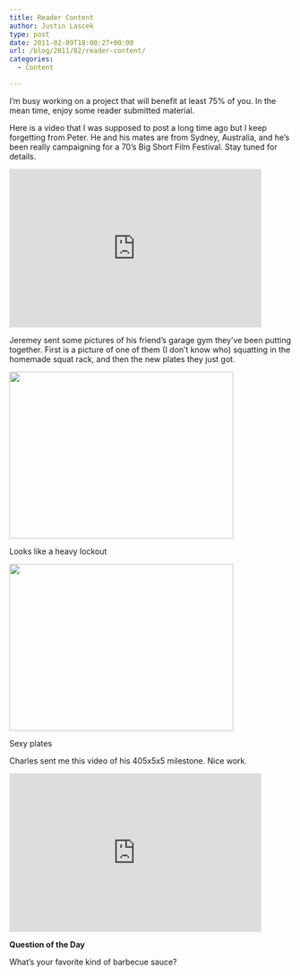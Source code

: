 ```yaml
---
title: Reader Content
author: Justin Lascek
type: post
date: 2011-02-09T18:00:27+00:00
url: /blog/2011/02/reader-content/
categories:
  - Content

---
```

I&#8217;m busy working on a project that will benefit at least 75% of you. In the mean time, enjoy some reader submitted material.
  

  
Here is a video that I was supposed to post a long time ago but I keep forgetting from Peter. He and his mates are from Sydney, Australia, and he&#8217;s been really campaigning for a 70&#8217;s Big Short Film Festival. Stay tuned for details.
  
<iframe title="YouTube video player" width="450" height="283" src="http://www.youtube.com/embed/Av6M7zt1PZM" frameborder="0" allowfullscreen></iframe>
  

  
Jeremey sent some pictures of his friend&#8217;s garage gym they&#8217;ve been putting together. First is a picture of one of them (I don&#8217;t know who) squatting in the homemade squat rack, and then the new plates they just got.
  

  


<div id="attachment_3588" style="width: 410px" class="wp-caption aligncenter">
  <a href="/2011/02/168692_10150391223340251_771860250_17028508_5734882_n.jpg"><img aria-describedby="caption-attachment-3588" data-attachment-id="3588" data-permalink="/blog/2011/02/reader-content/168692_10150391223340251_771860250_17028508_5734882_n/" data-orig-file="/2011/02/168692_10150391223340251_771860250_17028508_5734882_n.jpg" data-orig-size="720,537" data-comments-opened="1" data-image-meta="{&quot;aperture&quot;:&quot;0&quot;,&quot;credit&quot;:&quot;&quot;,&quot;camera&quot;:&quot;&quot;,&quot;caption&quot;:&quot;&quot;,&quot;created_timestamp&quot;:&quot;0&quot;,&quot;copyright&quot;:&quot;&quot;,&quot;focal_length&quot;:&quot;0&quot;,&quot;iso&quot;:&quot;0&quot;,&quot;shutter_speed&quot;:&quot;0&quot;,&quot;title&quot;:&quot;&quot;}" data-image-title="168692_10150391223340251_771860250_17028508_5734882_n" data-image-description="" data-medium-file="/2011/02/168692_10150391223340251_771860250_17028508_5734882_n-400x298.jpg" data-large-file="/2011/02/168692_10150391223340251_771860250_17028508_5734882_n.jpg" src="/2011/02/168692_10150391223340251_771860250_17028508_5734882_n-400x298.jpg" alt="" title="168692_10150391223340251_771860250_17028508_5734882_n" width="400" height="298" class="size-medium wp-image-3588" srcset="/2011/02/168692_10150391223340251_771860250_17028508_5734882_n-400x298.jpg 400w, /2011/02/168692_10150391223340251_771860250_17028508_5734882_n.jpg 720w" sizes="(max-width: 400px) 100vw, 400px" /></a>
  
  <p id="caption-attachment-3588" class="wp-caption-text">
    Looks like a heavy lockout
  </p>
</div>


  

  


<div id="attachment_3589" style="width: 410px" class="wp-caption aligncenter">
  <a href="/2011/02/180828_10150391224670251_771860250_17028515_7381496_n.jpg"><img aria-describedby="caption-attachment-3589" data-attachment-id="3589" data-permalink="/blog/2011/02/reader-content/180828_10150391224670251_771860250_17028515_7381496_n/" data-orig-file="/2011/02/180828_10150391224670251_771860250_17028515_7381496_n.jpg" data-orig-size="720,537" data-comments-opened="1" data-image-meta="{&quot;aperture&quot;:&quot;0&quot;,&quot;credit&quot;:&quot;&quot;,&quot;camera&quot;:&quot;&quot;,&quot;caption&quot;:&quot;&quot;,&quot;created_timestamp&quot;:&quot;0&quot;,&quot;copyright&quot;:&quot;&quot;,&quot;focal_length&quot;:&quot;0&quot;,&quot;iso&quot;:&quot;0&quot;,&quot;shutter_speed&quot;:&quot;0&quot;,&quot;title&quot;:&quot;&quot;}" data-image-title="180828_10150391224670251_771860250_17028515_7381496_n" data-image-description="" data-medium-file="/2011/02/180828_10150391224670251_771860250_17028515_7381496_n-400x298.jpg" data-large-file="/2011/02/180828_10150391224670251_771860250_17028515_7381496_n.jpg" src="/2011/02/180828_10150391224670251_771860250_17028515_7381496_n-400x298.jpg" alt="" title="180828_10150391224670251_771860250_17028515_7381496_n" width="400" height="298" class="size-medium wp-image-3589" srcset="/2011/02/180828_10150391224670251_771860250_17028515_7381496_n-400x298.jpg 400w, /2011/02/180828_10150391224670251_771860250_17028515_7381496_n.jpg 720w" sizes="(max-width: 400px) 100vw, 400px" /></a>
  
  <p id="caption-attachment-3589" class="wp-caption-text">
    Sexy plates
  </p>
</div>


  

  
Charles sent me this video of his 405x5x5 milestone. Nice work.
  
<iframe title="YouTube video player" width="450" height="283" src="http://www.youtube.com/embed/VI_0YunYeTo" frameborder="0" allowfullscreen></iframe>
  

  
**Question of the Day**
  
What&#8217;s your favorite kind of barbecue sauce?

